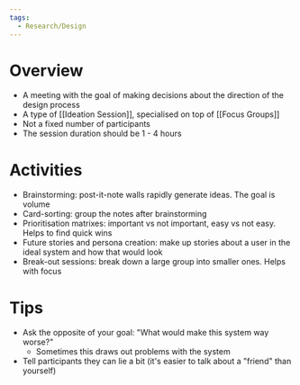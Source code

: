 ```yaml
---
tags:
  - Research/Design
---
```

# Overview
- A meeting with the goal of making decisions about the direction of the design process
- A type of [[Ideation Session]], specialised on top of [[Focus Groups]]
- Not a fixed number of participants
- The session duration should be 1 - 4 hours

# Activities
- Brainstorming: post-it-note walls rapidly generate ideas. The goal is volume
- Card-sorting: group the notes after brainstorming
- Prioritisation matrixes: important vs not important, easy vs not easy. Helps to find quick wins
- Future stories and persona creation: make up stories about a user in the ideal system and how that would look
- Break-out sessions: break down a large group into smaller ones. Helps with focus

# Tips
- Ask the opposite of your goal: "What would make this system way worse?"
	- Sometimes this draws out problems with the system 
- Tell participants they can lie a bit (it's easier to talk about a "friend" than yourself)